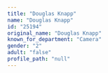 ```yaml
---
title: "Douglas Knapp"
name: "Douglas Knapp"
id: "25194"
original_name: "Douglas Knapp"
known_for_department: "Camera"
gender: "2"
adult: "false"
profile_path: "null"
---
```

